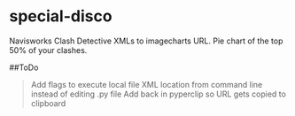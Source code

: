 # special-disco
Navisworks Clash Detective XMLs to imagecharts URL. Pie chart of the top 50% of your clashes.

##ToDo

  > Add flags to execute local file XML location from command line instead of editing .py file
  > Add back in pyperclip so URL gets copied to clipboard
